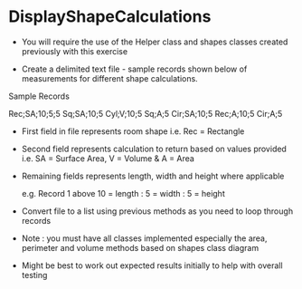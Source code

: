 # DisplayShapeCalculations

* You will require the use of the Helper class and shapes classes created previously with this exercise

* Create a delimited text file - sample records shown below of measurements for different shape calculations. 

Sample Records

Rec;SA;10;5;5 
Sq;SA;10;5 
Cyl;V;10;5 
Sq;A;5
Cir;SA;10;5 
Rec;A;10;5 
Cir;A;5

  - First field in file represents room shape i.e. Rec = Rectangle 

  - Second field represents calculation to return based on values provided i.e. SA = Surface Area, V = Volume & A = Area

  - Remaining fields represents length, width and height where applicable 

    e.g. Record 1 above 10 = length : 5 = width : 5 = height

* Convert file to a list using previous methods as you need to loop through records

* Note : you must have all classes implemented especially the area, perimeter and volume methods based on shapes class diagram 

* Might be best to work out expected results initially to help with overall testing 
